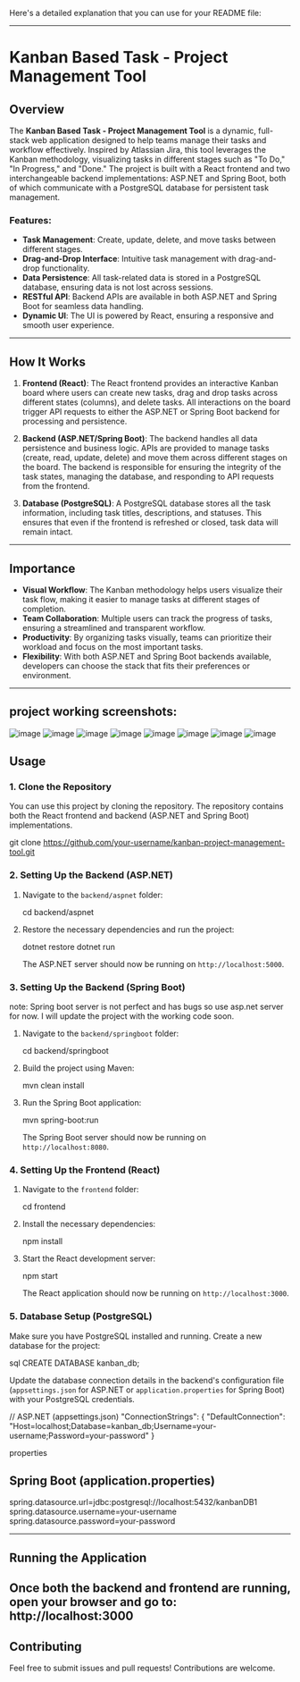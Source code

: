 Here's a detailed explanation that you can use for your README file:

---

# Kanban Based Task - Project Management Tool

## Overview
The **Kanban Based Task - Project Management Tool** is a dynamic, full-stack web application designed to help teams manage their tasks and workflow effectively. Inspired by Atlassian Jira, this tool leverages the Kanban methodology, visualizing tasks in different stages such as "To Do," "In Progress," and "Done." The project is built with a React frontend and two interchangeable backend implementations: ASP.NET and Spring Boot, both of which communicate with a PostgreSQL database for persistent task management.

### Features:
- **Task Management**: Create, update, delete, and move tasks between different stages.
- **Drag-and-Drop Interface**: Intuitive task management with drag-and-drop functionality.
- **Data Persistence**: All task-related data is stored in a PostgreSQL database, ensuring data is not lost across sessions.
- **RESTful API**: Backend APIs are available in both ASP.NET and Spring Boot for seamless data handling.
- **Dynamic UI**: The UI is powered by React, ensuring a responsive and smooth user experience.

---

## How It Works

1. **Frontend (React)**: 
   The React frontend provides an interactive Kanban board where users can create new tasks, drag and drop tasks across different states (columns), and delete tasks. All interactions on the board trigger API requests to either the ASP.NET or Spring Boot backend for processing and persistence.

2. **Backend (ASP.NET/Spring Boot)**:
   The backend handles all data persistence and business logic. APIs are provided to manage tasks (create, read, update, delete) and move them across different stages on the board. The backend is responsible for ensuring the integrity of the task states, managing the database, and responding to API requests from the frontend.

3. **Database (PostgreSQL)**:
   A PostgreSQL database stores all the task information, including task titles, descriptions, and statuses. This ensures that even if the frontend is refreshed or closed, task data will remain intact.

---

## Importance

- **Visual Workflow**: The Kanban methodology helps users visualize their task flow, making it easier to manage tasks at different stages of completion.
- **Team Collaboration**: Multiple users can track the progress of tasks, ensuring a streamlined and transparent workflow.
- **Productivity**: By organizing tasks visually, teams can prioritize their workload and focus on the most important tasks.
- **Flexibility**: With both ASP.NET and Spring Boot backends available, developers can choose the stack that fits their preferences or environment.

---

## project working screenshots:

![image](https://github.com/user-attachments/assets/2d1aa72f-e0c3-4668-92e6-366a2f5dd429)
![image](https://github.com/user-attachments/assets/6cb779bd-f8b0-479f-b9a8-1ca57c9e0691)
![image](https://github.com/user-attachments/assets/bb3dad14-5e0f-4221-9e90-9d01963aee39)
![image](https://github.com/user-attachments/assets/48d896bd-3db4-4579-bd70-04e0aff970cd)
![image](https://github.com/user-attachments/assets/3d337da3-3e4f-4475-8d98-fbe25b48917f)
![image](https://github.com/user-attachments/assets/f3702ea9-b7bf-4ce9-917d-3215f8c63229)
![image](https://github.com/user-attachments/assets/2be2b77a-897c-42c7-bf9d-fb31c9096c7c)
![image](https://github.com/user-attachments/assets/d3384280-f657-459b-9c20-203ce3c35844)



## Usage

### 1. Clone the Repository

You can use this project by cloning the repository. The repository contains both the React frontend and backend (ASP.NET and Spring Boot) implementations.


git clone https://github.com/your-username/kanban-project-management-tool.git


### 2. Setting Up the Backend (ASP.NET)

1. Navigate to the `backend/aspnet` folder:
   
   cd backend/aspnet
   

2. Restore the necessary dependencies and run the project:
   
   dotnet restore
   dotnet run
   

   The ASP.NET server should now be running on `http://localhost:5000`.

### 3. Setting Up the Backend (Spring Boot)
note: Spring boot server is not perfect and has bugs so use asp.net server for now. I will update the project with the working code soon.
1. Navigate to the `backend/springboot` folder:
   
   cd backend/springboot
   

2. Build the project using Maven:
   
   mvn clean install
   

3. Run the Spring Boot application:
   
   mvn spring-boot:run
   

   The Spring Boot server should now be running on `http://localhost:8080`.

### 4. Setting Up the Frontend (React)

1. Navigate to the `frontend` folder:
   
   cd frontend
   

2. Install the necessary dependencies:
   
   npm install
   

3. Start the React development server:
   
   npm start
   

   The React application should now be running on `http://localhost:3000`.

### 5. Database Setup (PostgreSQL)

Make sure you have PostgreSQL installed and running. Create a new database for the project:

sql
CREATE DATABASE kanban_db;


Update the database connection details in the backend's configuration file (`appsettings.json` for ASP.NET or `application.properties` for Spring Boot) with your PostgreSQL credentials.

// ASP.NET (appsettings.json)
"ConnectionStrings": {
  "DefaultConnection": "Host=localhost;Database=kanban_db;Username=your-username;Password=your-password"
}


properties
## Spring Boot (application.properties)
spring.datasource.url=jdbc:postgresql://localhost:5432/kanbanDB1
spring.datasource.username=your-username
spring.datasource.password=your-password


---

## Running the Application
Once both the backend and frontend are running, open your browser and go to:
http://localhost:3000
---

## Contributing

Feel free to submit issues and pull requests! Contributions are welcome.
